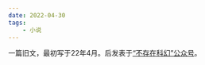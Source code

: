 ```yaml
---
date: 2022-04-30
tags: 
	- 小说
---
```

一篇旧文，最初写于22年4月。后发表于[“不存在科幻”公众号](https://mp.weixin.qq.com/s/6JlyvktJL0LZdJ7sgkpJfg)。